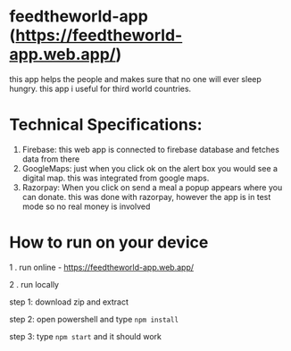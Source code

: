 # feedtheworld-app (https://feedtheworld-app.web.app/)
this app helps the people and makes sure that no one will ever sleep hungry. this app i useful for third world countries.

# Technical Specifications:
1. Firebase: this web app is connected to firebase database and fetches data from there
2. GoogleMaps: just when you click ok on the alert box you would see a digital map. this was integrated from google maps.
3. Razorpay: When you click on send a meal a popup appears where you can donate. this was done with razorpay, however the app is in test mode so no real money is involved

# How to run on your device
1 . run online - https://feedtheworld-app.web.app/

2 . run locally 

step 1: download zip and extract

step 2: open powershell and type `npm install`

step 3: type `npm start` and it should work
